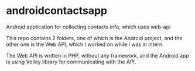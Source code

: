 # androidcontactsapp
Android application for collecting contacts info, which uses web-api

This repo contains 2 folders, one of which is the Android project, and the other one is the Web API, which I worked on while I was in intern.

The Web API is written in PHP, without any framework, and the Android app is using Volley library for communicating with the API.
